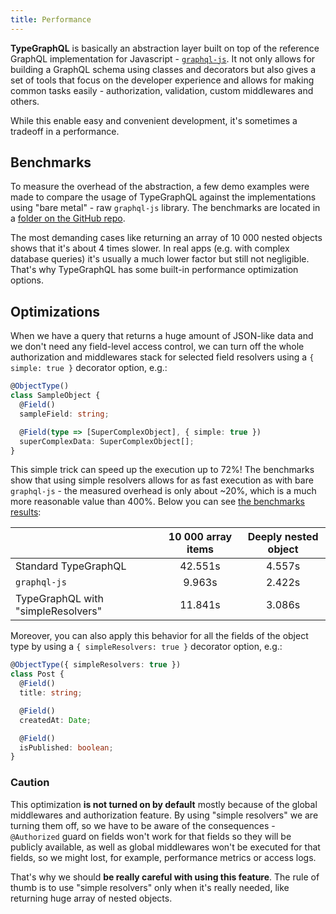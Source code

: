 ```yaml
---
title: Performance
---
```


**TypeGraphQL** is basically an abstraction layer built on top of the reference GraphQL implementation for Javascript - [`graphql-js`](https://github.com/graphql/graphql-js). It not only allows for building a GraphQL schema using classes and decorators but also gives a set of tools that focus on the developer experience and allows for making common tasks easily - authorization, validation, custom middlewares and others.

While this enable easy and convenient development, it's sometimes a tradeoff in a performance.

## Benchmarks

To measure the overhead of the abstraction, a few demo examples were made to compare the usage of TypeGraphQL against the implementations using "bare metal" - raw `graphql-js` library. The benchmarks are located in a [folder on the GitHub repo](https://github.com/MichalLytek/type-graphql/tree/master/benchmarks).

The most demanding cases like returning an array of 10 000 nested objects shows that it's about 4 times slower. In real apps (e.g. with complex database queries) it's usually a much lower factor but still not negligible. That's why TypeGraphQL has some built-in performance optimization options.

## Optimizations

When we have a query that returns a huge amount of JSON-like data and we don't need any field-level access control, we can turn off the whole authorization and middlewares stack for selected field resolvers using a `{ simple: true }` decorator option, e.g.:

```typescript
@ObjectType()
class SampleObject {
  @Field()
  sampleField: string;

  @Field(type => [SuperComplexObject], { simple: true })
  superComplexData: SuperComplexObject[];
}
```

This simple trick can speed up the execution up to 72%! The benchmarks show that using simple resolvers allows for as fast execution as with bare `graphql-js` - the measured overhead is only about ~20%, which is a much more reasonable value than 400%. Below you can see [the benchmarks results](https://github.com/MichalLytek/type-graphql/tree/master/benchmarks):

|                                    | 10 000 array items | Deeply nested object |
| ---------------------------------- | :----------------: | :------------------: |
| Standard TypeGraphQL               |      42.551s       |        4.557s        |
| `graphql-js`                       |       9.963s       |        2.422s        |
| TypeGraphQL with "simpleResolvers" |      11.841s       |        3.086s        |

Moreover, you can also apply this behavior for all the fields of the object type by using a `{ simpleResolvers: true }` decorator option, e.g.:

```typescript
@ObjectType({ simpleResolvers: true })
class Post {
  @Field()
  title: string;

  @Field()
  createdAt: Date;

  @Field()
  isPublished: boolean;
}
```

### Caution

This optimization **is not turned on by default** mostly because of the global middlewares and authorization feature. By using "simple resolvers" we are turning them off, so we have to be aware of the consequences - `@Authorized` guard on fields won't work for that fields so they will be publicly available, as well as global middlewares won't be executed for that fields, so we might lost, for example, performance metrics or access logs.

That's why we should **be really careful with using this feature**. The rule of thumb is to use "simple resolvers" only when it's really needed, like returning huge array of nested objects.
